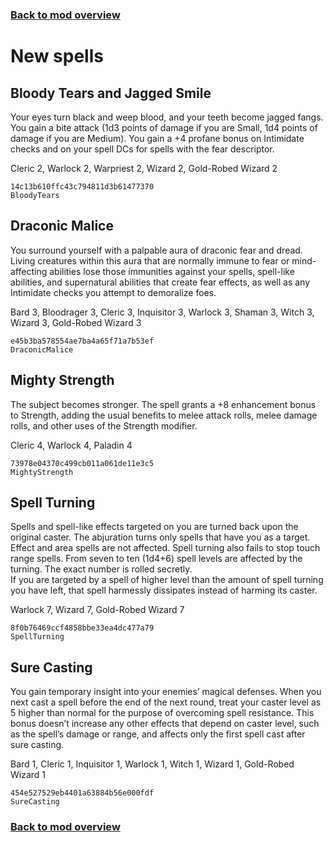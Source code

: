 ### [Back to mod overview](./README.md)

# New spells

## Bloody Tears and Jagged Smile

Your eyes turn black and weep blood, and your teeth become jagged fangs. You gain a bite attack (1d3 points of damage if you are Small, 1d4 points of damage if you are Medium). You gain a +4 profane bonus on Intimidate checks and on your spell DCs for spells with the fear descriptor.

Cleric 2, Warlock 2, Warpriest 2, Wizard 2, Gold-Robed Wizard 2

`14c13b610ffc43c794811d3b61477370`  
`BloodyTears`  

## Draconic Malice

You surround yourself with a palpable aura of draconic fear and dread.  
Living creatures within this aura that are normally immune to fear or mind-affecting abilities lose those immunities against your spells, spell-like abilities, and supernatural abilities that create fear effects, as well as any Intimidate checks you attempt to demoralize foes.

Bard 3, Bloodrager 3, Cleric 3, Inquisitor 3, Warlock 3, Shaman 3, Witch 3, Wizard 3, Gold-Robed Wizard 3

`e45b3ba578554ae7ba4a65f71a7b53ef`  
`DraconicMalice`  

## Mighty Strength

The subject becomes stronger. The spell grants a +8 enhancement bonus to Strength, adding the usual benefits to melee attack rolls, melee damage rolls, and other uses of the Strength modifier.

Cleric 4, Warlock 4, Paladin 4

`73978e04370c499cb011a061de11e3c5`  
`MightyStrength`  

## Spell Turning

Spells and spell-like effects targeted on you are turned back upon the original caster. The abjuration turns only spells that have you as a target. Effect and area spells are not affected. Spell turning also fails to stop touch range spells. From seven to ten (1d4+6) spell levels are affected by the turning. The exact number is rolled secretly.  
If you are targeted by a spell of higher level than the amount of spell turning you have left, that spell harmessly dissipates instead of harming its caster.

Warlock 7, Wizard 7, Gold-Robed Wizard 7

`8f0b76469ccf4858bbe33ea4dc477a79`  
`SpellTurning`  

## Sure Casting

You gain temporary insight into your enemies’ magical defenses. When you next cast a spell before the end of the next round, treat your caster level as 5 higher than normal for the purpose of overcoming spell resistance. This bonus doesn’t increase any other effects that depend on caster level, such as the spell’s damage or range, and affects only the first spell cast after sure casting.

Bard 1, Cleric 1, Inquisitor 1, Warlock 1, Witch 1, Wizard 1, Gold-Robed Wizard 1

`454e527529eb4401a63884b56e000fdf`  
`SureCasting`  


### [Back to mod overview](./README.md)
